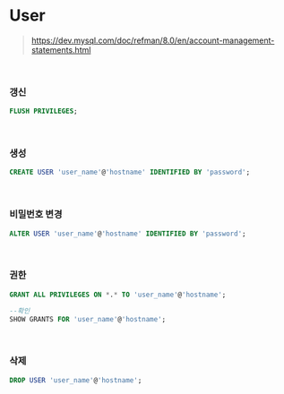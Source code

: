 User
===

>https://dev.mysql.com/doc/refman/8.0/en/account-management-statements.html

<br>

### 갱신
```sql
FLUSH PRIVILEGES;
```

<br>

### 생성
```sql
CREATE USER 'user_name'@'hostname' IDENTIFIED BY 'password';
```

<br>

### 비밀번호 변경
```sql
ALTER USER 'user_name'@'hostname' IDENTIFIED BY 'password';
```

<br>

### 권한
```sql
GRANT ALL PRIVILEGES ON *.* TO 'user_name'@'hostname';

--확인
SHOW GRANTS FOR 'user_name'@'hostname';
```

<br>

### 삭제
```sql
DROP USER 'user_name'@'hostname';
```

<br>

### 
